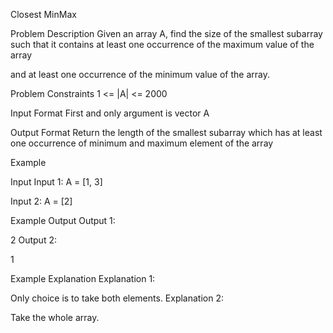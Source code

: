 Closest MinMax

Problem Description
Given an array A, find the size of the smallest subarray such that it contains at least one occurrence of the maximum value of the array

and at least one occurrence of the minimum value of the array.



Problem Constraints
1 <= |A| <= 2000



Input Format
First and only argument is vector A



Output Format
Return the length of the smallest subarray which has at least one occurrence of minimum and maximum element of the array



Example

Input
Input 1:
A = [1, 3]

Input 2:
A = [2]


Example Output
Output 1:

 2
Output 2:

 1


Example Explanation
Explanation 1:

 Only choice is to take both elements.
Explanation 2:

 Take the whole array.
